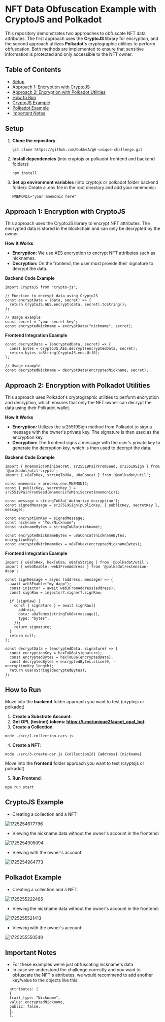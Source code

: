 # NFT Data Obfuscation Example with CryptoJS and Polkadot

This repository demonstrates two approaches to obfuscate NFT data attributes. The first approach uses the **CryptoJS** library for encryption, and the second approach utilizes **Polkadot**'s cryptographic utilities to perform obfuscation. Both methods are implemented to ensure that sensitive information is protected and only accessible to the NFT owner.

## Table of Contents

- [Setup](#setup)
- [Approach 1: Encryption with CryptoJS](#approach-1-encryption-with-cryptojs)
- [Approach 2: Encryption with Polkadot Utilities](#approach-2-encryption-with-polkadot-utilities)
- [How to Run](#how-to-run)
- [CryptoJS Example](#cryptojs-example)
- [Polkadot Example](#polkadot-example)
- [Important Notes](#important-notes)

## Setup

1. **Clone the repository**:

   ```
   git clone https://github.com/DukkeA/g6-unique-challenge.git
   ```

2. **Install dependencies** (into cryptojs or polkadot frontend and backend folders):

   ```
   npm install
   ```

3. **Set up environment variables** (into cryptojs or polkadot folder backend folder):
   Create a .env file in the root directory and add your mnemonic:

   ```
   MNEMONIC="your mnemonic here"
   ```

## Approach 1: Encryption with CryptoJS

This approach uses the CryptoJS library to encrypt NFT attributes. The encrypted data is stored in the blockchain and can only be decrypted by the owner.

**How It Works**

- **Encryption:** We use AES encryption to encrypt NFT attributes such as nicknames.
- **Decryption:** On the frontend, the user must provide their signature to decrypt the data.

**Backend Code Example**

```
import CryptoJS from 'crypto-js';

// Function to encrypt data using CryptoJS
const encryptData = (data, secret) => {
  return CryptoJS.AES.encrypt(data, secret).toString();
};

// Usage example
const secret = "your-secret-key";
const encryptedNickname = encryptData("nickname", secret);
```

**Frontend Integration Example**

```
const decryptData = (encryptedData, secret) => {
  const bytes = CryptoJS.AES.decrypt(encryptedData, secret);
  return bytes.toString(CryptoJS.enc.Utf8);
};

// Usage example
const decryptedNickname = decryptData(encryptedNickname, secret);
```

## Approach 2: Encryption with Polkadot Utilities

This approach uses Polkadot's cryptographic utilities to perform encryption and decryption, which ensures that only the NFT owner can decrypt the data using their Polkadot wallet.

**How It Works**

- **Encryption:** Utilizes the sr25519Sign method from Polkadot to sign a message with the owner's private key. The signature is then used as the encryption key.
- **Decryption:** The frontend signs a message with the user's private key to generate the decryption key, which is then used to decrypt the data.

**Backend Code Example**

```
import { mnemonicToMiniSecret, sr25519PairFromSeed, sr25519Sign } from '@polkadot/util-crypto';
import { u8aToHex, stringToU8a, u8aConcat } from '@polkadot/util';

const mnemonic = process.env.MNEMONIC;
const { publicKey, secretKey } = sr25519PairFromSeed(mnemonicToMiniSecret(mnemonic));

const message = stringToU8a('Authorize decryption');
const signedMessage = sr25519Sign(publicKey, { publicKey, secretKey }, message);

const encryptionKey = signedMessage;
const nickname = "YourNickname";
const nicknameBytes = stringToU8a(nickname);

const encryptedNicknameBytes = u8aConcat(nicknameBytes, encryptionKey);
const encryptedNicknameHex = u8aToHex(encryptedNicknameBytes);
```

**Frontend Integration Example**

```
import { u8aToHex, hexToU8a, u8aToString } from '@polkadot/util';
import { web3Enable, web3FromAddress } from '@polkadot/extension-dapp';

const signMessage = async (address, message) => {
  await web3Enable("my dapp");
  const injector = await web3FromAddress(address);
  const signRaw = injector?.signer?.signRaw;

  if (signRaw) {
    const { signature } = await signRaw({
      address,
      data: u8aToHex(stringToU8a(message)),
      type: "bytes",
    });
    return signature;
  }
  return null;
};

const decryptData = (encryptedData, signature) => {
  const encryptionKey = hexToU8a(signature);
  const encryptedBytes = hexToU8a(encryptedData);
  const decryptedBytes = encryptedBytes.slice(0, -encryptionKey.length);
  return u8aToString(decryptedBytes);
};
```

## How to Run

Move into the **backend** folder approach you want to test (cryptojs or polkadot)

1. **Create a Substrate Account**:
2. **Get OPL (testnet) tokens: https://t.me/unique2faucet_opal_bot**:
3. **Create a Collection**:

```
node ./src/1-collection-cars.js
```

4. **Create a NFT**:

```
node ./src/3-create-car.js {collectionId} {address} {nickname}
```

Move into the **frontend** folder approach you want to test (cryptojs or polkadot)

5. **Run Frontend**:

```
npm run start
```

## CryptoJS Example

- Creating a collection and a NFT:

![1725254677796](image/README/1725254677796.png)

- Viewing the nickname data without the owner's account in the frontend:

![1725254905094](image/README/1725254905094.png)

- Viewing with the owner's account:

![1725254964773](image/README/1725254964773.png)

## Polkadot Example

- Creating a collection and a NFT:

![1725255222465](image/README/1725255222465.png)

- Viewing the nickname data without the owner's account in the frontend:

![1725255521413](image/README/1725255521413.png)

- Viewing with the owner's account:

![1725255550540](image/README/1725255550540.png)

## Important Notes

- For these examples we're just obfuscating nickname's data
- In case we understood the challenge correctly and you want to obfuscate the NFT's attributes, we would recommend to add another key/value to the objects like this:

```
  attributes: [
  {
  trait_type: "Nickname",
  value: encryptedNickname,
  public: false,
  },
  ],
```
